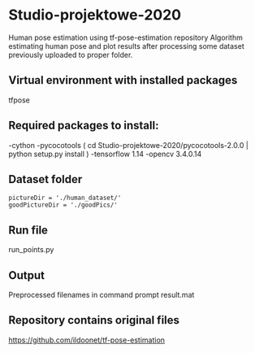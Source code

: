 # Studio-projektowe-2020
Human pose estimation using tf-pose-estimation repository
Algorithm estimating human pose and plot results after processing some dataset previously uploaded to proper folder.

## Virtual environment with installed packages
  tfpose
  
## Required packages to install:
  -cython
  -pycocotools ( cd Studio-projektowe-2020/pycocotools-2.0.0 | python setup.py install )
  -tensorflow 1.14
  -opencv 3.4.0.14
## Dataset folder
    pictureDir = './human_dataset/'
    goodPictureDir = './goodPics/'

## Run file
  run_points.py
  
## Output
  Preprocessed filenames in command prompt
  result.mat
  
## Repository contains original files 
  https://github.com/ildoonet/tf-pose-estimation
